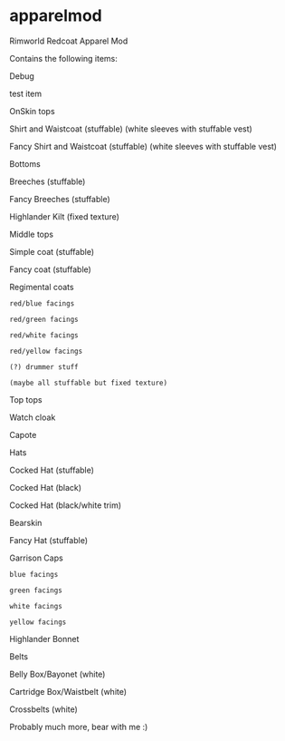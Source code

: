 # apparelmod
Rimworld Redcoat Apparel Mod

Contains the following items:

Debug

  test item


OnSkin tops

  Shirt and Waistcoat (stuffable) (white sleeves with stuffable vest)

  Fancy Shirt and Waistcoat (stuffable) (white sleeves with stuffable vest)


Bottoms

  Breeches (stuffable)

  Fancy Breeches (stuffable)

  Highlander Kilt (fixed texture)


Middle tops

  Simple coat (stuffable)

  Fancy coat (stuffable)

  Regimental coats

    red/blue facings

    red/green facings

    red/white facings

    red/yellow facings

    (?) drummer stuff

    (maybe all stuffable but fixed texture)


Top tops

  Watch cloak

  Capote


Hats

  Cocked Hat (stuffable)

  Cocked Hat (black)

  Cocked Hat (black/white trim)

  Bearskin

  Fancy Hat (stuffable)

  Garrison Caps

    blue facings

    green facings

    white facings

    yellow facings

  Highlander Bonnet


Belts

  Belly Box/Bayonet (white)

  Cartridge Box/Waistbelt (white)

  Crossbelts (white)

Probably much more, bear with me :)
